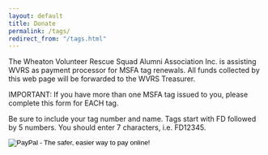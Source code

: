 ```yaml
---
layout: default
title: Donate
permalink: /tags/
redirect_from: "/tags.html"
---
```

<p>The Wheaton Volunteer Rescue Squad Alumni Association Inc. is assisting WVRS as payment processor for MSFA tag renewals. All funds collected by this web page will be forwarded to the WVRS Treasurer.</p>

<p>IMPORTANT: If you have more than one MSFA tag issued to you, please complete this form for EACH tag.</p>

<p>Be sure to include your tag number and name. Tags start with FD followed by 5 numbers. You should enter 7 characters, i.e. FD12345.</p>

<form action="https://www.paypal.com/cgi-bin/webscr" method="post">
<input type="hidden" name="cmd" value="_s-xclick">
<input type="hidden" name="hosted_button_id" value="59UFD9QYCLVSC">
<input type="image" src="https://www.paypalobjects.com/en_US/i/btn/btn_donateCC_LG.gif" border="0" name="submit" alt="PayPal - The safer, easier way to pay online!">
<img alt="" border="0" src="https://www.paypalobjects.com/en_US/i/scr/pixel.gif" width="1" height="1" hidden="" style="display: none !important;">
</form>
